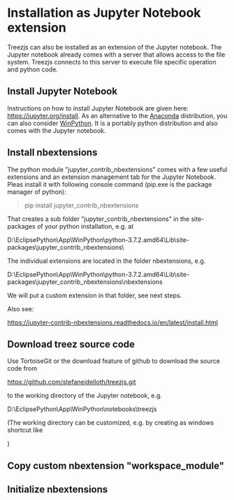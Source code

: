# Installation as Jupyter Notebook extension

Treezjs can also be installed as an extension of the Jupyter notebook. The Jupyter notebook already
comes with a server that allows access to the file system. Treezjs connects to this server to
execute file specific operation and python code.

## Install Jupyter Notebook

Instructions on how to install Jupyter Notebook are given here: https://jupyter.org/install.
As an alternative to the [Anaconda](https://www.anaconda.com/distribution/) distribution, 
you can also consider [WinPython](https://winpython.github.io/). It is a portably python distribution and also comes
with the Jupyter notebook.

## Install nbextensions

The python module "jupyter_contrib_nbextensions" comes with a few useful extensions and an extension management tab
for the Jupyter Notebook. Pleas install it with following console command (pip.exe is the package manager of python):

>pip install jupyter_contrib_nbextensions

That creates a sub folder "jupyter_contrib_nbextensions" in the site-packages of your python installation, e.g. at

D:\EclipsePython\App\WinPython\python-3.7.2.amd64\Lib\site-packages\jupyter_contrib_nbextensions\

The individual extensions are located in the folder nbextensions, e.g.

D:\EclipsePython\App\WinPython\python-3.7.2.amd64\Lib\site-packages\jupyter_contrib_nbextensions\nbextensions

We will put a custom extension in that folder, see next steps. 

Also see:

https://jupyter-contrib-nbextensions.readthedocs.io/en/latest/install.html

## Download treez source code

Use TortoiseGit or the download feature of github to download the source code from

https://github.com/stefaneidelloth/treezjs.git

to the working directory of the Jupyter notebook, e.g. 

D:\EclipsePython\App\WinPython\notebooks\treezjs

(The working directory can be customized, e.g. by creating as windows shortcut like

)



## Copy custom nbextension "workspace_module"

## Initialize nbextensions
